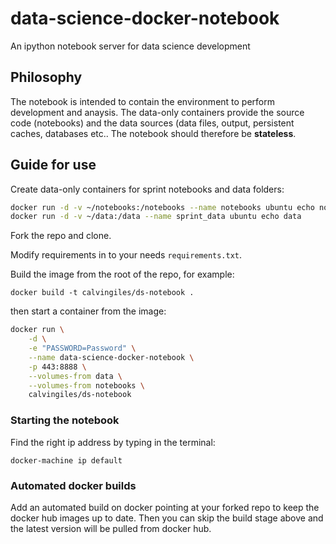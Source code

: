 data-science-docker-notebook
============================

An ipython notebook server for data science development

## Philosophy

The notebook is intended to contain the environment to perform development and anaysis. The data-only containers provide the source code (notebooks) and the data sources (data files, output, persistent caches, databases etc.. The notebook should therefore be **stateless**.

## Guide for use

Create data-only containers for sprint notebooks and data folders:

``` bash
docker run -d -v ~/notebooks:/notebooks --name notebooks ubuntu echo notebooks
docker run -d -v ~/data:/data --name sprint_data ubuntu echo data
```

Fork the repo and clone.

Modify requirements in to your needs `requirements.txt`.

Build the image from the root of the repo, for example:

```
docker build -t calvingiles/ds-notebook .
```

then start a container from the image:

```bash
docker run \
	-d \
	-e "PASSWORD=Password" \
	--name data-science-docker-notebook \
	-p 443:8888 \
	--volumes-from data \
	--volumes-from notebooks \
	calvingiles/ds-notebook
```

### Starting the notebook

Find the right ip address by typing in the terminal:

```
docker-machine ip default
```

### Automated docker builds

Add an automated build on docker pointing at your forked repo to keep the docker hub images up to date. Then you can skip the build stage above and the latest version will be pulled from docker hub.

